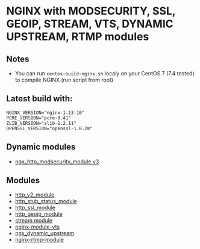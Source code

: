 # NGINX with MODSECURITY, SSL, GEOIP, STREAM, VTS, DYNAMIC UPSTREAM, RTMP modules

## Notes
* You can run `centos-build-nginx.sh` localy on your CentOS 7 (7.4 tested) to compile NGINX (run script from root)

## Latest build with:

```
NGINX_VERSION="nginx-1.13.10"
PCRE_VERSION="pcre-8.41"
ZLIB_VERSION="zlib-1.2.11"
OPENSSL_VERSION="openssl-1.0.2m"
```

## Dynamic modules
* [ngx_http_modsecurity_module v3]( https://www.nginx.com/blog/compiling-and-installing-modsecurity-for-open-source-nginx/ )

## Modules
* [http_v2_module]( https://nginx.ru/ru/docs/http/ngx_http_v2_module.html )
* [http_stub_status_module]( https://nginx.ru/ru/docs/http/ngx_http_stub_status_module.html )
* [http_ssl_module]( https://nginx.ru/en/docs/http/ngx_http_ssl_module.html )
* [http_geoip_module]( https://nginx.ru/en/docs/http/ngx_http_geoip_module.html )
* [stream module]( https://nginx.ru/en/docs/stream/ngx_stream_core_module.html )
* [nginx-module-vts]( https://github.com/vozlt/nginx-module-vts )
* [ngx_dynamic_upstream]( https://github.com/cubicdaiya/ngx_dynamic_upstream )
* [nginx-rtmp-module]( https://github.com/arut/nginx-rtmp-module )
